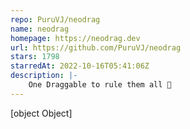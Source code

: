 ```yaml
---
repo: PuruVJ/neodrag
name: neodrag
homepage: https://neodrag.dev
url: https://github.com/PuruVJ/neodrag
stars: 1798
starredAt: 2022-10-16T05:41:06Z
description: |-
    One Draggable to rule them all 💍
---
```


[object Object]
